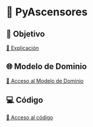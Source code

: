 # 🏢 PyAscensores 

## 🚀 Objetivo
[🔗 Explicación](https://github.com/celiabecerril/24-25-IdSw2-SDD/blob/MVC/documentos/Objetivo.md)

## 🌐 Modelo de Dominio
[🔗 Acceso al Modelo de Dominio](https://github.com/celiabecerril/24-25-IdSw2-SDD/tree/MdD)

## 💻 Código
[🔗 Acceso al código](https://github.com/celiabecerril/24-25-IdSw2-SDD/tree/MVC/pyAscensores)
